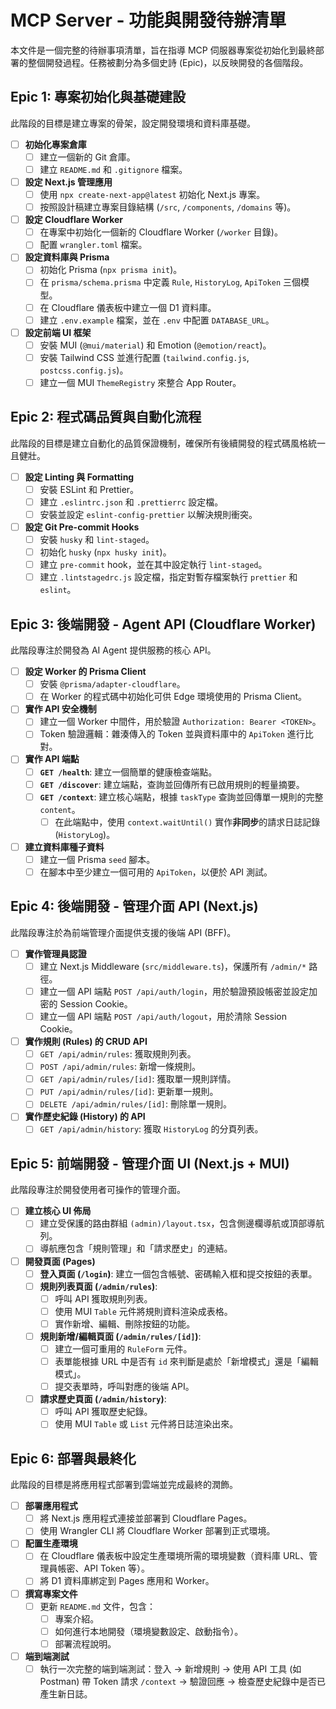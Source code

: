 # MCP Server - 功能與開發待辦清單

本文件是一個完整的待辦事項清單，旨在指導 MCP 伺服器專案從初始化到最終部署的整個開發過程。任務被劃分為多個史詩 (Epic)，以反映開發的各個階段。

## Epic 1: 專案初始化與基礎建設

此階段的目標是建立專案的骨架，設定開發環境和資料庫基礎。

-   [ ] **初始化專案倉庫**
    -   [ ] 建立一個新的 Git 倉庫。
    -   [ ] 建立 `README.md` 和 `.gitignore` 檔案。

-   [ ] **設定 Next.js 管理應用**
    -   [ ] 使用 `npx create-next-app@latest` 初始化 Next.js 專案。
    -   [ ] 按照設計稿建立專案目錄結構 (`/src`, `/components`, `/domains` 等)。

-   [ ] **設定 Cloudflare Worker**
    -   [ ] 在專案中初始化一個新的 Cloudflare Worker (`/worker` 目錄)。
    -   [ ] 配置 `wrangler.toml` 檔案。

-   [ ] **設定資料庫與 Prisma**
    -   [ ] 初始化 Prisma (`npx prisma init`)。
    -   [ ] 在 `prisma/schema.prisma` 中定義 `Rule`, `HistoryLog`, `ApiToken` 三個模型。
    -   [ ] 在 Cloudflare 儀表板中建立一個 D1 資料庫。
    -   [ ] 建立 `.env.example` 檔案，並在 `.env` 中配置 `DATABASE_URL`。

-   [ ] **設定前端 UI 框架**
    -   [ ] 安裝 MUI (`@mui/material`) 和 Emotion (`@emotion/react`)。
    -   [ ] 安裝 Tailwind CSS 並進行配置 (`tailwind.config.js`, `postcss.config.js`)。
    -   [ ] 建立一個 MUI `ThemeRegistry` 來整合 App Router。

## Epic 2: 程式碼品質與自動化流程

此階段的目標是建立自動化的品質保證機制，確保所有後續開發的程式碼風格統一且健壯。

-   [ ] **設定 Linting 與 Formatting**
    -   [ ] 安裝 ESLint 和 Prettier。
    -   [ ] 建立 `.eslintrc.json` 和 `.prettierrc` 設定檔。
    -   [ ] 安裝並設定 `eslint-config-prettier` 以解決規則衝突。

-   [ ] **設定 Git Pre-commit Hooks**
    -   [ ] 安裝 `husky` 和 `lint-staged`。
    -   [ ] 初始化 `husky` (`npx husky init`)。
    -   [ ] 建立 `pre-commit` hook，並在其中設定執行 `lint-staged`。
    -   [ ] 建立 `.lintstagedrc.js` 設定檔，指定對暫存檔案執行 `prettier` 和 `eslint`。

## Epic 3: 後端開發 - Agent API (Cloudflare Worker)

此階段專注於開發為 AI Agent 提供服務的核心 API。

-   [ ] **設定 Worker 的 Prisma Client**
    -   [ ] 安裝 `@prisma/adapter-cloudflare`。
    -   [ ] 在 Worker 的程式碼中初始化可供 Edge 環境使用的 Prisma Client。

-   [ ] **實作 API 安全機制**
    -   [ ] 建立一個 Worker 中間件，用於驗證 `Authorization: Bearer <TOKEN>`。
    -   [ ] Token 驗證邏輯：雜湊傳入的 Token 並與資料庫中的 `ApiToken` 進行比對。

-   [ ] **實作 API 端點**
    -   [ ] **`GET /health`**: 建立一個簡單的健康檢查端點。
    -   [ ] **`GET /discover`**: 建立端點，查詢並回傳所有已啟用規則的輕量摘要。
    -   [ ] **`GET /context`**: 建立核心端點，根據 `taskType` 查詢並回傳單一規則的完整 `content`。
        -   [ ] 在此端點中，使用 `context.waitUntil()` 實作**非同步**的請求日誌記錄 (`HistoryLog`)。

-   [ ] **建立資料庫種子資料**
    -   [ ] 建立一個 Prisma `seed` 腳本。
    -   [ ] 在腳本中至少建立一個可用的 `ApiToken`，以便於 API 測試。

## Epic 4: 後端開發 - 管理介面 API (Next.js)

此階段專注於為前端管理介面提供支援的後端 API (BFF)。

-   [ ] **實作管理員認證**
    -   [ ] 建立 Next.js Middleware (`src/middleware.ts`)，保護所有 `/admin/*` 路徑。
    -   [ ] 建立一個 API 端點 `POST /api/auth/login`，用於驗證預設帳密並設定加密的 Session Cookie。
    -   [ ] 建立一個 API 端點 `POST /api/auth/logout`，用於清除 Session Cookie。

-   [ ] **實作規則 (Rules) 的 CRUD API**
    -   [ ] `GET /api/admin/rules`: 獲取規則列表。
    -   [ ] `POST /api/admin/rules`: 新增一條規則。
    -   [ ] `GET /api/admin/rules/[id]`: 獲取單一規則詳情。
    -   [ ] `PUT /api/admin/rules/[id]`: 更新單一規則。
    -   [ ] `DELETE /api/admin/rules/[id]`: 刪除單一規則。

-   [ ] **實作歷史紀錄 (History) 的 API**
    -   [ ] `GET /api/admin/history`: 獲取 `HistoryLog` 的分頁列表。

## Epic 5: 前端開發 - 管理介面 UI (Next.js + MUI)

此階段專注於開發使用者可操作的管理介面。

-   [ ] **建立核心 UI 佈局**
    -   [ ] 建立受保護的路由群組 `(admin)/layout.tsx`，包含側邊欄導航或頂部導航列。
    -   [ ] 導航應包含「規則管理」和「請求歷史」的連結。

-   [ ] **開發頁面 (Pages)**
    -   [ ] **登入頁面 (`/login`)**: 建立一個包含帳號、密碼輸入框和提交按鈕的表單。
    -   [ ] **規則列表頁面 (`/admin/rules`)**:
        -   [ ] 呼叫 API 獲取規則列表。
        -   [ ] 使用 MUI `Table` 元件將規則資料渲染成表格。
        -   [ ] 實作新增、編輯、刪除按鈕的功能。
    -   [ ] **規則新增/編輯頁面 (`/admin/rules/[id]`)**:
        -   [ ] 建立一個可重用的 `RuleForm` 元件。
        -   [ ] 表單能根據 URL 中是否有 `id` 來判斷是處於「新增模式」還是「編輯模式」。
        -   [ ] 提交表單時，呼叫對應的後端 API。
    -   [ ] **請求歷史頁面 (`/admin/history`)**:
        -   [ ] 呼叫 API 獲取歷史紀錄。
        -   [ ] 使用 MUI `Table` 或 `List` 元件將日誌渲染出來。

## Epic 6: 部署與最終化

此階段的目標是將應用程式部署到雲端並完成最終的潤飾。

-   [ ] **部署應用程式**
    -   [ ] 將 Next.js 應用程式連接並部署到 Cloudflare Pages。
    -   [ ] 使用 Wrangler CLI 將 Cloudflare Worker 部署到正式環境。

-   [ ] **配置生產環境**
    -   [ ] 在 Cloudflare 儀表板中設定生產環境所需的環境變數（資料庫 URL、管理員帳密、API Token 等）。
    -   [ ] 將 D1 資料庫綁定到 Pages 應用和 Worker。

-   [ ] **撰寫專案文件**
    -   [ ] 更新 `README.md` 文件，包含：
        -   [ ] 專案介紹。
        -   [ ] 如何進行本地開發（環境變數設定、啟動指令）。
        -   [ ] 部署流程說明。

-   [ ] **端到端測試**
    -   [ ] 執行一次完整的端到端測試：登入 -> 新增規則 -> 使用 API 工具 (如 Postman) 帶 Token 請求 `/context` -> 驗證回應 -> 檢查歷史紀錄中是否已產生新日誌。